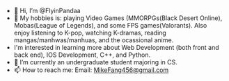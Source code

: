 - 👋 Hi, I’m @FlyinPandaa
- 👀 My hobbies is: playing Video Games (MMORPGs(Black Desert Online), Mobas(League of Legends), and some FPS games(Valorants). Also enjoy listening to K-pop, watching K-dramas, reading mangas/manhwas/manhuas, and the ocassional anime.
- I'm interested in learning more about Web Development (both front and back end), IOS Development, C++, and Python.
- 🌱 I’m currently an undergraduate student majoring in CS.
- 📫 How to reach me: 
Email: MikeFang456@gmail.com

<!---
FlyinPandaa/FlyinPandaa is a ✨ special ✨ repository because its `README.md` (this file) appears on your GitHub profile.
You can click the Preview link to take a look at your changes.
--->
